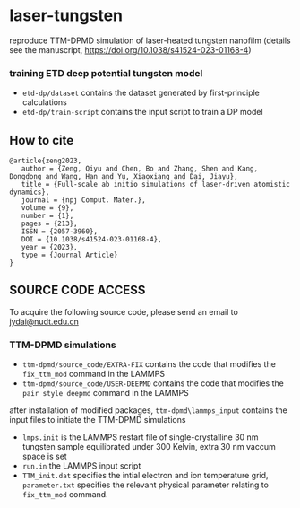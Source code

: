 # laser-tungsten

reproduce TTM-DPMD simulation of laser-heated tungsten nanofilm (details see the manuscript, https://doi.org/10.1038/s41524-023-01168-4)

### training ETD deep potential tungsten model

- `etd-dp/dataset` contains the dataset generated by first-principle calculations
- `etd-dp/train-script` contains the input script to train a DP model 

## How to cite
```
@article{zeng2023,
   author = {Zeng, Qiyu and Chen, Bo and Zhang, Shen and Kang, Dongdong and Wang, Han and Yu, Xiaoxiang and Dai, Jiayu},
   title = {Full-scale ab initio simulations of laser-driven atomistic dynamics},
   journal = {npj Comput. Mater.},
   volume = {9},
   number = {1},
   pages = {213},
   ISSN = {2057-3960},
   DOI = {10.1038/s41524-023-01168-4},
   year = {2023},
   type = {Journal Article}
}
```

## SOURCE CODE  ACCESS

To acquire the following source code, please send an email to jydai@nudt.edu.cn

### TTM-DPMD simulations

- `ttm-dpmd/source_code/EXTRA-FIX` contains the code that modifies the `fix_ttm_mod` command in the LAMMPS
- `ttm-dpmd/source_code/USER-DEEPMD` contains the code that modifies the `pair style deepmd` command in the LAMMPS

after installation of modified packages, `ttm-dpmd\lammps_input` contains the input files to initiate the TTM-DPMD simulations

- `lmps.init` is the LAMMPS restart file of single-crystalline 30 nm tungsten sample equilibrated under 300 Kelvin, extra 30 nm vaccum space is set
- `run.in` the LAMMPS input script
- `TTM_init.dat` specifies the intial electron and ion temperature grid, `parameter.txt` specifies the relevant physical parameter relating to `fix_ttm_mod` command.
